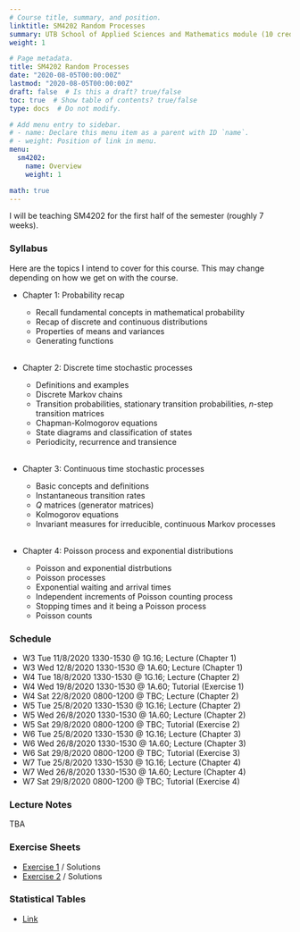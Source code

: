 ```yaml
---
# Course title, summary, and position.
linktitle: SM4202 Random Processes
summary: UTB School of Applied Sciences and Mathematics module (10 credits). This module covers stochastic processes through a wide range of applications that will develop probabilistic intuition.
weight: 1

# Page metadata.
title: SM4202 Random Processes
date: "2020-08-05T00:00:00Z"
lastmod: "2020-08-05T00:00:00Z"
draft: false  # Is this a draft? true/false
toc: true  # Show table of contents? true/false
type: docs  # Do not modify.

# Add menu entry to sidebar.
# - name: Declare this menu item as a parent with ID `name`.
# - weight: Position of link in menu.
menu:
  sm4202:
    name: Overview
    weight: 1

math: true
---
```


I will be teaching SM4202 for the first half of the semester (roughly 7 weeks). 

### Syllabus

Here are the topics I intend to cover for this course. This may change depending on how we get on with the course.

- Chapter 1: Probability recap

  - Recall fundamental concepts in mathematical probability
  - Recap of discrete and continuous distributions
  - Properties of means and variances
  - Generating functions
  <br></br>

- Chapter 2: Discrete time stochastic processes

  - Definitions and examples
  - Discrete Markov chains
  - Transition probabilities, stationary transition probabilities, $n$-step transition matrices
  - Chapman-Kolmogorov equations
  - State diagrams and classification of states
  - Periodicity, recurrence and transience
  <br></br>

- Chapter 3: Continuous time stochastic processes

  - Basic concepts and definitions
  - Instantaneous transition rates
  - $Q$ matrices (generator matrices)
  - Kolmogorov equations
  - Invariant measures for irreducible, continuous Markov processes
  <br></br>

- Chapter 4: Poisson process and exponential distributions

  - Poisson and exponential distrbutions
  - Poisson processes
  - Exponential waiting and arrival times
  - Independent increments of Poisson counting process
  - Stopping times and it being a Poisson process
  - Poisson counts

### Schedule

<!-- For the full schedule, see this [link](/teaching/sm4331/sm4331-schedule).
 -->

- W3 Tue 11/8/2020 1330-1530 @ 1G.16; Lecture (Chapter 1)
- W3 Wed 12/8/2020 1330-1530 @ 1A.60; Lecture (Chapter 1)
- W4 Tue 18/8/2020 1330-1530 @ 1G.16; Lecture (Chapter 2)
- W4 Wed 19/8/2020 1330-1530 @ 1A.60; Tutorial (Exercise 1)
- W4 Sat 22/8/2020 0800-1200 @ TBC; Lecture (Chapter 2)
- W5 Tue 25/8/2020 1330-1530 @ 1G.16; Lecture (Chapter 2)
- W5 Wed 26/8/2020 1330-1530 @ 1A.60; Lecture (Chapter 2)
- W5 Sat 29/8/2020 0800-1200 @ TBC; Tutorial (Exercise 2)
- W6 Tue 25/8/2020 1330-1530 @ 1G.16; Lecture (Chapter 3)
- W6 Wed 26/8/2020 1330-1530 @ 1A.60; Lecture (Chapter 3)
- W6 Sat 29/8/2020 0800-1200 @ TBC; Tutorial (Exercise 3)
- W7 Tue 25/8/2020 1330-1530 @ 1G.16; Lecture (Chapter 4)
- W7 Wed 26/8/2020 1330-1530 @ 1A.60; Lecture (Chapter 4)
- W7 Sat 29/8/2020 0800-1200 @ TBC; Tutorial (Exercise 4)

### Lecture Notes

TBA

### Exercise Sheets

- [Exercise 1](/teaching/sm4202utb/sm4202-ex1.pdf) / Solutions
- [Exercise 2](/teaching/sm4202utb/sm4202-ex2.pdf) / Solutions


### Statistical Tables

- [Link](https://haziqj.github.io/stat-tables/)




